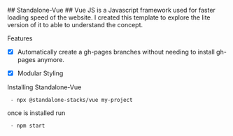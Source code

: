 ##   S t a n d a l o n e - V u e  ##
 
Vue JS is a Javascript framework used for faster loading speed of the website.
I created this template to explore the lite version of it to able to understand the concept.

Features 

- [x] Automatically create a gh-pages branches without needing to install gh-pages anymore.
- [x] Modular Styling


Installing Standalone-Vue

     - npx @standalone-stacks/vue my-project

once is installed run

     - npm start
 
